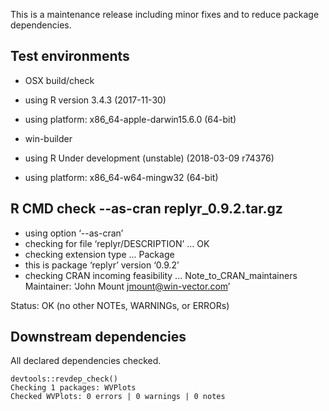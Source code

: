 
This is a maintenance release including minor fixes and
to reduce package dependencies.

## Test environments

  * OSX build/check
  * using R version 3.4.3 (2017-11-30)
  * using platform: x86_64-apple-darwin15.6.0 (64-bit)

  * win-builder 
  * using R Under development (unstable) (2018-03-09 r74376)
  * using platform: x86_64-w64-mingw32 (64-bit)

## R CMD check --as-cran replyr_0.9.2.tar.gz 

  * using option ‘--as-cran’
  * checking for file ‘replyr/DESCRIPTION’ ... OK
  * checking extension type ... Package
  * this is package ‘replyr’ version ‘0.9.2’
  * checking CRAN incoming feasibility ... Note_to_CRAN_maintainers
    Maintainer: ‘John Mount <jmount@win-vector.com>’

Status: OK
(no other NOTEs, WARNINGs, or ERRORs)

## Downstream dependencies

All declared dependencies checked.

    devtools::revdep_check()
    Checking 1 packages: WVPlots
    Checked WVPlots: 0 errors | 0 warnings | 0 notes
